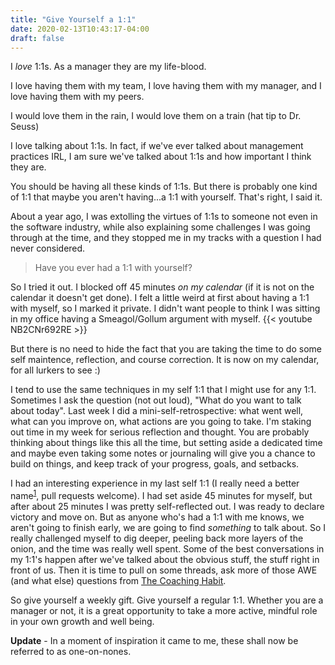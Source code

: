 ```yaml
---
title: "Give Yourself a 1:1"
date: 2020-02-13T10:43:17-04:00
draft: false
---
```


I _love_ 1:1s. As a manager they are my life-blood. 

I love having them with my team, I love having them with my manager, and I love having them with my peers. 

I would love them in the rain, I would love them on a train (hat tip to Dr. Seuss)

I love talking about 1:1s. In fact, if we've ever talked about management practices IRL, I am sure we've talked about 1:1s and how important I think they are.

You should be having all these kinds of 1:1s. But there is probably one kind of 1:1 that maybe you aren't having...a 1:1 with yourself. That's right, I said it. 

About a year ago, I was extolling the virtues of 1:1s to someone not even in the software industry, while also explaining some challenges I was going through at the time, and they stopped me in my tracks with a question I had never considered.

<blockquote>
	Have you ever had a 1:1 with yourself?
</blockquote>

So I tried it out. I blocked off 45 minutes _on my calendar_ (if it is not on the calendar it doesn't get done). I felt a little weird at first about having a 1:1 with myself, so I marked it private. I didn't want people to think I was sitting in my office having a Smeagol/Gollum argument with myself. 
{{< youtube NB2CNr692RE >}}

But there is no need to hide the fact that you are taking the time to do some self maintence, reflection, and course correction. It is now on my calendar, for all lurkers to see :)

I tend to use the same techniques in my self 1:1 that I might use for any 1:1. Sometimes I ask the question (not out loud), "What do you want to talk about today". Last week I did a mini-self-retrospective: what went well, what can you improve on, what actions are you going to take. I'm staking out time in my week for serious reflection and thought. You are probably thinking about things like this all the time, but setting aside a dedicated time and maybe even taking some notes or journaling will give you a chance to build on things, and keep track of your progress, goals, and setbacks.

I had an interesting experience in my last self 1:1 (I really need a better name<sup><a href="#note1">1</a></sup>, pull requests welcome). I had set aside 45 minutes for myself, but after about 25 minutes I was pretty self-reflected out. I was ready to declare victory and move on. But as anyone who's had a 1:1 with me knows, we aren't going to finish early, we are going to find _something_ to talk about. So I really challenged myself to dig deeper, peeling back more layers of the onion, and the time was really well spent. Some of the best conversations in my 1:1's happen after we've talked about the obvious stuff, the stuff right in front of us. Then it is time to pull on some threads, ask more of those AWE (and what else) questions from [The Coaching Habit](https://boxofcrayons.com/the-coaching-habit-book/).

So give yourself a weekly gift. Give yourself a regular 1:1. Whether you are a manager or not, it is a great opportunity to take a more active, mindful role in your own growth and well being.

<label id="note1">**Update** - In a moment of inspiration it came to me, these shall now be referred to as one-on-nones.

